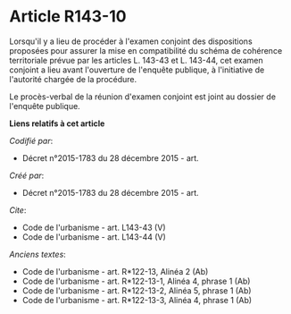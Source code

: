 # Article R143-10

Lorsqu'il y a lieu de procéder à l'examen conjoint des dispositions proposées pour assurer la mise en compatibilité du schéma
de cohérence territoriale prévue par les articles L. 143-43 et L. 143-44, cet examen conjoint a lieu avant l'ouverture de
l'enquête publique, à l'initiative de l'autorité chargée de la procédure. 

Le procès-verbal de la réunion d'examen conjoint est joint au dossier de l'enquête publique.

**Liens relatifs à cet article**

_Codifié par_:

  - Décret n°2015-1783 du 28 décembre 2015 - art.

_Créé par_:

  - Décret n°2015-1783 du 28 décembre 2015 - art.

_Cite_:

  - Code de l'urbanisme - art. L143-43 (V)
  - Code de l'urbanisme - art. L143-44 (V)

_Anciens textes_:

  - Code de l'urbanisme - art. R*122-13, Alinéa 2 (Ab)
  - Code de l'urbanisme - art. R*122-13-1, Alinéa 4, phrase 1 (Ab)
  - Code de l'urbanisme - art. R*122-13-2, Alinéa 5, phrase 1 (Ab)
  - Code de l'urbanisme - art. R*122-13-3, Alinéa 4, phrase 1 (Ab)

